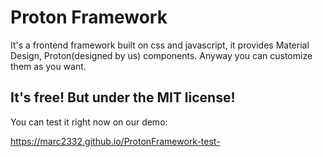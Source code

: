 <h1>Proton Framework</h1>
<p>It's a frontend framework built on css and javascript, it provides Material Design, Proton(designed by us) components. Anyway you can customize them as you want.
</p>

<h2>It's free! But under the MIT license! </h2>
<p>You can test it right now on our demo: </p>
<p><a href="https://marc2332.github.io/ProtonFramework-test-">https://marc2332.github.io/ProtonFramework-test-</a></p>
